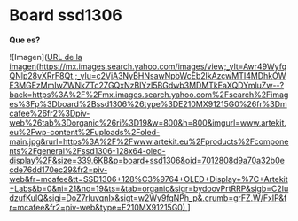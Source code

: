 # Board ssd1306
**Que es?**


![Imagen]([URL de la imagen(https://mx.images.search.yahoo.com/images/view;_ylt=Awr49WyfqQNlp28vXRrF8Qt.;_ylu=c2VjA3NyBHNsawNpbWcEb2lkAzcwMTI4MDhkOWE3MGEzMmIwZWNkZTc2ZGQxNzBlYzI5BGdwb3MDMTkEaXQDYmluZw--?back=https%3A%2F%2Fmx.images.search.yahoo.com%2Fsearch%2Fimages%3Fp%3Dboard%2Bssd1306%26type%3DE210MX91215G0%26fr%3Dmcafee%26fr2%3Dpiv-web%26tab%3Dorganic%26ri%3D19&w=800&h=800&imgurl=www.artekit.eu%2Fwp-content%2Fuploads%2Foled-main.jpg&rurl=https%3A%2F%2Fwww.artekit.eu%2Fproducts%2Fcomponents%2Fgeneral%2Fssd1306-128x64-oled-display%2F&size=339.6KB&p=board+ssd1306&oid=7012808d9a70a32b0ecde76dd170ec29&fr2=piv-web&fr=mcafee&tt=SSD1306+128%C3%9764+OLED+Display+%7C+Artekit+Labs&b=0&ni=21&no=19&ts=&tab=organic&sigr=bydoovPrtRRP&sigb=C2IudzufKuIQ&sigi=DoZ7rIuvqnIx&sigt=w2Wy9fgNPh_p&.crumb=grFZ.W/FxIP&fr=mcafee&fr2=piv-web&type=E210MX91215G0) ](https://tse2.mm.bing.net/th?id=OIP.8aP1TzcQRK1CkMBmkPPurwHaHa&pid=Api&P=0&h=180](https://cdn11.bigcommerce.com/s-t8bvbs505h/images/stencil/1280w/products/16001057/17127456/51OcZXHANBL__68402.1616893848.jpg?c=2)https://cdn11.bigcommerce.com/s-t8bvbs505h/images/stencil/1280w/products/16001057/17127456/51OcZXHANBL__68402.1616893848.jpg?c=2)]
